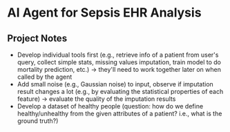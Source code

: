 # AI Agent for Sepsis EHR Analysis 

## Project Notes

* Develop individual tools first (e.g., retrieve info of a patient from user's query, collect simple stats, missing values imputation, train model to do mortality prediction, etc.) -> they'll need to work together later on when called by the agent
* Add small noise (e.g., Gaussian noise) to input, observe if imputation result changes a lot (e.g., by evaluating the statistical properties of each feature) -> evaluate the quality of the imputation results
* Develop a dataset of healthy people (question: how do we define healthy/unhealthy from the given attributes of a patient? i.e., what is the ground truth?)
